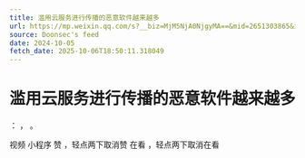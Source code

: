 ```yaml
---
title: 滥用云服务进行传播的恶意软件越来越多
url: https://mp.weixin.qq.com/s?__biz=MjM5NjA0NjgyMA==&mid=2651303865&idx=3&sn=7c6906c357791f1524180674ccfbe81e
source: Doonsec's feed
date: 2024-10-05
fetch_date: 2025-10-06T18:50:11.318049
---
```


# 滥用云服务进行传播的恶意软件越来越多

：
，
。

视频
小程序
赞
，轻点两下取消赞
在看
，轻点两下取消在看